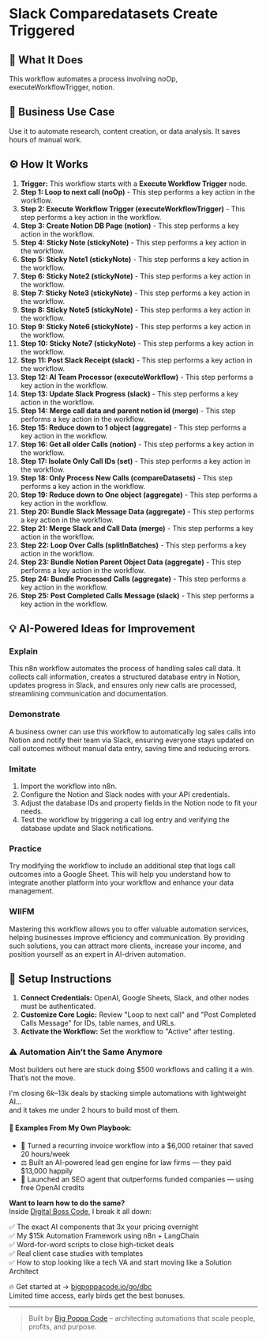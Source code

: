 # Slack Comparedatasets Create Triggered

## 🚀 What It Does
This workflow automates a process involving noOp, executeWorkflowTrigger, notion.

## 💼 Business Use Case
Use it to automate research, content creation, or data analysis. It saves hours of manual work.

## ⚙️ How It Works
1.  **Trigger:** This workflow starts with a **Execute Workflow Trigger** node.
2. **Step 1: Loop to next call (noOp)** - This step performs a key action in the workflow.
3. **Step 2: Execute Workflow Trigger (executeWorkflowTrigger)** - This step performs a key action in the workflow.
4. **Step 3: Create Notion DB Page (notion)** - This step performs a key action in the workflow.
5. **Step 4: Sticky Note (stickyNote)** - This step performs a key action in the workflow.
6. **Step 5: Sticky Note1 (stickyNote)** - This step performs a key action in the workflow.
7. **Step 6: Sticky Note2 (stickyNote)** - This step performs a key action in the workflow.
8. **Step 7: Sticky Note3 (stickyNote)** - This step performs a key action in the workflow.
9. **Step 8: Sticky Note5 (stickyNote)** - This step performs a key action in the workflow.
10. **Step 9: Sticky Note6 (stickyNote)** - This step performs a key action in the workflow.
11. **Step 10: Sticky Note7 (stickyNote)** - This step performs a key action in the workflow.
12. **Step 11: Post Slack Receipt (slack)** - This step performs a key action in the workflow.
13. **Step 12: AI Team Processor (executeWorkflow)** - This step performs a key action in the workflow.
14. **Step 13: Update Slack Progress (slack)** - This step performs a key action in the workflow.
15. **Step 14: Merge call data and parent notion id (merge)** - This step performs a key action in the workflow.
16. **Step 15: Reduce down to 1 object (aggregate)** - This step performs a key action in the workflow.
17. **Step 16: Get all older Calls (notion)** - This step performs a key action in the workflow.
18. **Step 17: Isolate Only Call IDs (set)** - This step performs a key action in the workflow.
19. **Step 18: Only Process New Calls (compareDatasets)** - This step performs a key action in the workflow.
20. **Step 19: Reduce down to One object (aggregate)** - This step performs a key action in the workflow.
21. **Step 20: Bundle Slack Message Data (aggregate)** - This step performs a key action in the workflow.
22. **Step 21: Merge Slack and Call Data (merge)** - This step performs a key action in the workflow.
23. **Step 22: Loop Over Calls (splitInBatches)** - This step performs a key action in the workflow.
24. **Step 23: Bundle Notion Parent Object Data (aggregate)** - This step performs a key action in the workflow.
25. **Step 24: Bundle Processed Calls (aggregate)** - This step performs a key action in the workflow.
26. **Step 25: Post Completed Calls Message (slack)** - This step performs a key action in the workflow.

## 💡 AI-Powered Ideas for Improvement
### Explain
This n8n workflow automates the process of handling sales call data. It collects call information, creates a structured database entry in Notion, updates progress in Slack, and ensures only new calls are processed, streamlining communication and documentation.

### Demonstrate
A business owner can use this workflow to automatically log sales calls into Notion and notify their team via Slack, ensuring everyone stays updated on call outcomes without manual data entry, saving time and reducing errors.

### Imitate
1. Import the workflow into n8n.
2. Configure the Notion and Slack nodes with your API credentials.
3. Adjust the database IDs and property fields in the Notion node to fit your needs.
4. Test the workflow by triggering a call log entry and verifying the database update and Slack notifications.

### Practice
Try modifying the workflow to include an additional step that logs call outcomes into a Google Sheet. This will help you understand how to integrate another platform into your workflow and enhance your data management.

### WIIFM
Mastering this workflow allows you to offer valuable automation services, helping businesses improve efficiency and communication. By providing such solutions, you can attract more clients, increase your income, and position yourself as an expert in AI-driven automation.

## 🔧 Setup Instructions
1. **Connect Credentials:** OpenAI, Google Sheets, Slack, and other nodes must be authenticated.
2. **Customize Core Logic:** Review "Loop to next call" and "Post Completed Calls Message" for IDs, table names, and URLs.
3. **Activate the Workflow:** Set the workflow to "Active" after testing.

### ⚠️ Automation Ain’t the Same Anymore

Most builders out here are stuck doing $500 workflows and calling it a win.  
That’s not the move.  

I'm closing $6k–$13k deals by stacking simple automations with lightweight AI...  
and it takes me under 2 hours to build most of them.

#### 🧠 Examples From My Own Playbook:
- 🔁 Turned a recurring invoice workflow into a $6,000 retainer that saved 20 hours/week  
- ⚖️ Built an AI-powered lead gen engine for law firms — they paid $13,000 happily  
- 🚀 Launched an SEO agent that outperforms funded companies — using free OpenAI credits  

**Want to learn how to do the same?**  
Inside [Digital Boss Code](https://bigpoppacode.io/go/dbc), I break it all down:

✅ The exact AI components that 3x your pricing overnight  
✅ My $15k Automation Framework using n8n + LangChain  
✅ Word-for-word scripts to close high-ticket deals  
✅ Real client case studies with templates  
✅ How to stop looking like a tech VA and start moving like a Solution Architect  

🔥 Get started at → [bigpoppacode.io/go/dbc](https://bigpoppacode.io/go/dbc)  
Limited time access, early birds get the best bonuses.

---
> Built by [Big Poppa Code](https://bigpoppacode.io) – architecting automations that scale people, profits, and purpose.
